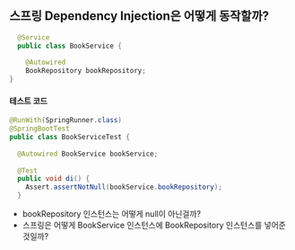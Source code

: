 
## 스프링 Dependency Injection은 어떻게 동작할까?

```java
  @Service
  public class BookService {
  
    @Autowired
    BookRepository bookRepository;
}

```

#### 테스트 코드
```java
@RunWith(SpringRunner.class)
@SpringBootTest
public class BookServiceTest {
  
  @Autowired BookService bookService;
  
  @Test
  public void di() {
    Assert.assertNotNull(bookService.bookRepository);
  }
```

+ bookRepository 인스턴스는 어떻게 null이 아닌걸까?
+ 스프링은 어떻게 BookService 인스턴스에 BookRepository 인스턴스를 넣어준 것일까?







